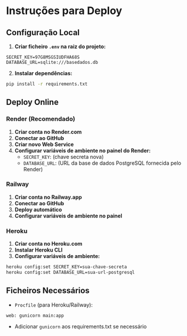 # Instruções para Deploy

## Configuração Local

1. **Criar ficheiro `.env` na raiz do projeto:**
```
SECRET_KEY=97G8MSGSIUDFHA68S
DATABASE_URL=sqlite:///basedados.db
```

2. **Instalar dependências:**
```bash
pip install -r requirements.txt
```

## Deploy Online

### Render (Recomendado)

1. **Criar conta no Render.com**
2. **Conectar ao GitHub**
3. **Criar novo Web Service**
4. **Configurar variáveis de ambiente no painel do Render:**
   - `SECRET_KEY`: (chave secreta nova)
   - `DATABASE_URL`: (URL da base de dados PostgreSQL fornecida pelo Render)

### Railway

1. **Criar conta no Railway.app**
2. **Conectar ao GitHub**
3. **Deploy automático**
4. **Configurar variáveis de ambiente no painel**

### Heroku

1. **Criar conta no Heroku.com**
2. **Instalar Heroku CLI**
3. **Configurar variáveis de ambiente:**
```bash
heroku config:set SECRET_KEY=sua-chave-secreta
heroku config:set DATABASE_URL=sua-url-postgresql
```

## Ficheiros Necessários

- `Procfile` (para Heroku/Railway):
```
web: gunicorn main:app
```

- Adicionar `gunicorn` aos requirements.txt se necessário 